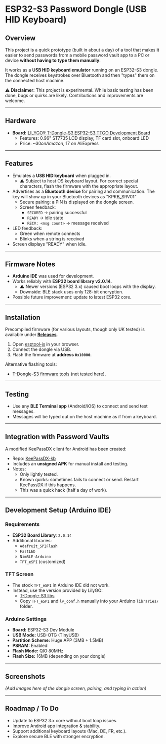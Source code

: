 # ESP32-S3 Password Dongle (USB HID Keyboard)

## Overview

This project is a quick prototype (built in about a day) of a tool that makes it easier to send passwords from a mobile password vault app to a PC or device **without having to type them manually**.  

It works as a **USB HID keyboard emulator** running on an ESP32-S3 dongle. The dongle receives keystrokes over Bluetooth and then "types" them on the connected host machine.

⚠️ **Disclaimer:** This project is experimental. While basic testing has been done, bugs or quirks are likely. Contributions and improvements are welcome.

---

## Hardware

- **Board:** [LILYGO® T-Dongle-S3 ESP32-S3 TTGO Development Board](https://github.com/Xinyuan-LilyGO/T-Dongle-S3)  
  - Features: 0.96" ST7735 LCD display, TF card slot, onboard LED  
  - Price: ~$30 on Amazon, ~$17 on AliExpress

---

## Features

- Emulates a **USB HID keyboard** when plugged in.
  - ⚠️ Subject to host OS keyboard layout. For correct special characters, flash the firmware with the appropriate layout.
- Advertises as a **Bluetooth device** for pairing and communication. The key will show up in your Bluetooth devices as "KPKB_SRV01"
  - Secure pairing: a PIN is displayed on the dongle screen.
  - Screen feedback:
    - `SECURED` → pairing successful  
    - `READY` → idle state  
    - `RECV: <msg count>` → message received
- LED feedback:
  - Green when remote connects  
  - Blinks when a string is received
- Screen displays "READY" when idle.

---

## Firmware Notes

- **Arduino IDE** was used for development.  
- Works reliably with **ESP32 board library v2.0.14**.  
  - ⚠️ Newer versions (ESP32 3.x) caused boot loops with the display.  
  - Downside: BLE stack uses only 128-bit encryption.  
- Possible future improvement: update to latest ESP32 core.

---

## Installation

Precompiled firmware (for various layouts, though only UK tested) is available under **[Releases](./releases)**.

1. Open [esptool-js](https://espressif.github.io/esptool-js/) in your browser.
2. Connect the dongle via USB.
3. Flash the firmware at **address `0x10000`**.

Alternative flashing tools:  
- [T-Dongle-S3 firmware tools](https://github.com/Xinyuan-LilyGO/T-Dongle-S3/tree/main/firmware) (not tested here).

---

## Testing

- Use any **BLE Terminal app** (Android/iOS) to connect and send test messages.  
- Messages will be typed out on the host machine as if from a keyboard.

---

## Integration with Password Vaults

A modified KeePassDX client for Android has been created:  
- Repo: [KeePassDX-kb](https://github.com/larrylart/KeePassDX-kb)  
- Includes an **unsigned APK** for manual install and testing.  
- Notes:
  - Only lightly tested.  
  - Known quirks: sometimes fails to connect or send. Restart KeePassDX if this happens.  
  - This was a quick hack (half a day of work).

---

## Development Setup (Arduino IDE)

### Requirements

- **ESP32 Board Library**: `2.0.14`  
- Additional libraries:
  - `Adafruit_SPIFlash`
  - `FastLED`
  - `NimBLE-Arduino`
  - `TFT_eSPI` (customized)

### TFT Screen

- The stock `TFT_eSPI` in Arduino IDE did not work.  
- Instead, use the version provided by LilyGO:  
  - [T-Dongle-S3 libs](https://github.com/Xinyuan-LilyGO/T-Dongle-S3/tree/main/lib)  
  - Copy `TFT_eSPI` and `lv_conf.h` manually into your Arduino `libraries/` folder.

### Arduino Settings

- **Board:** ESP32-S3 Dev Module  
- **USB Mode:** USB-OTG (TinyUSB)  
- **Partition Scheme:** Huge APP (3MB + 1.5MB)  
- **PSRAM:** Enabled  
- **Flash Mode:** QIO 80MHz  
- **Flash Size:** 16MB (depending on your dongle)  

---

## Screenshots

*(Add images here of the dongle screen, pairing, and typing in action)*

---

## Roadmap / To Do

- Update to ESP32 3.x core without boot loop issues.  
- Improve Android app integration & stability.  
- Support additional keyboard layouts (Mac, DE, FR, etc.).  
- Explore secure BLE with stronger encryption.


